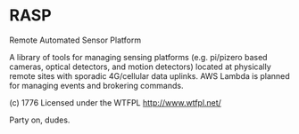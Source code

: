 # RASP

Remote Automated Sensor Platform

A library of tools for managing sensing platforms (e.g. pi/pizero based cameras, optical detectors, and motion detectors) located at physically remote sites with sporadic 4G/cellular data uplinks.  AWS Lambda is planned for managing events and brokering commands.

(c) 1776  Licensed under the WTFPL  http://www.wtfpl.net/   

Party on, dudes.


